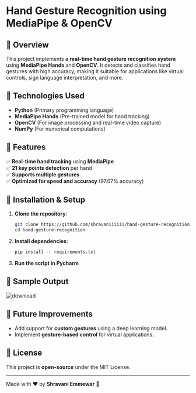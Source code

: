 # Hand Gesture Recognition using MediaPipe & OpenCV

## 📌 Overview
This project implements a **real-time hand gesture recognition system** using **MediaPipe Hands** and **OpenCV**. It detects and classifies hand gestures with high accuracy, making it suitable for applications like virtual controls, sign language interpretation, and more.

## 🔧 Technologies Used
- **Python** (Primary programming language)
- **MediaPipe Hands** (Pre-trained model for hand tracking)
- **OpenCV** (For image processing and real-time video capture)
- **NumPy** (For numerical computations)


## 🎯 Features
✅ **Real-time hand tracking** using **MediaPipe**  
✅ **21 key points detection** per hand  
✅ **Supports multiple gestures**  
✅ **Optimized for speed and accuracy** (97.07% accuracy)  

## 🚀 Installation & Setup
1. **Clone the repository**:
   ```bash
   git clone https://github.com/shravaniiiiii/hand-gesture-recognition.git
   cd hand-gesture-recognition
   ```
2. **Install dependencies**:
   ```bash
   pip install -r requirements.txt
   ```
3. **Run the script in Pycharm**

## 📸 Sample Output
![download](https://github.com/user-attachments/assets/109eb992-09fc-4209-9ae8-4862f019d5e0)


## 🎯 Future Improvements
- Add support for **custom gestures** using a deep learning model.
- Implement **gesture-based control** for virtual applications.

## 📝 License
This project is **open-source** under the MIT License.

---
Made with ❤️ by **Shravani Emmewar**  🚀

